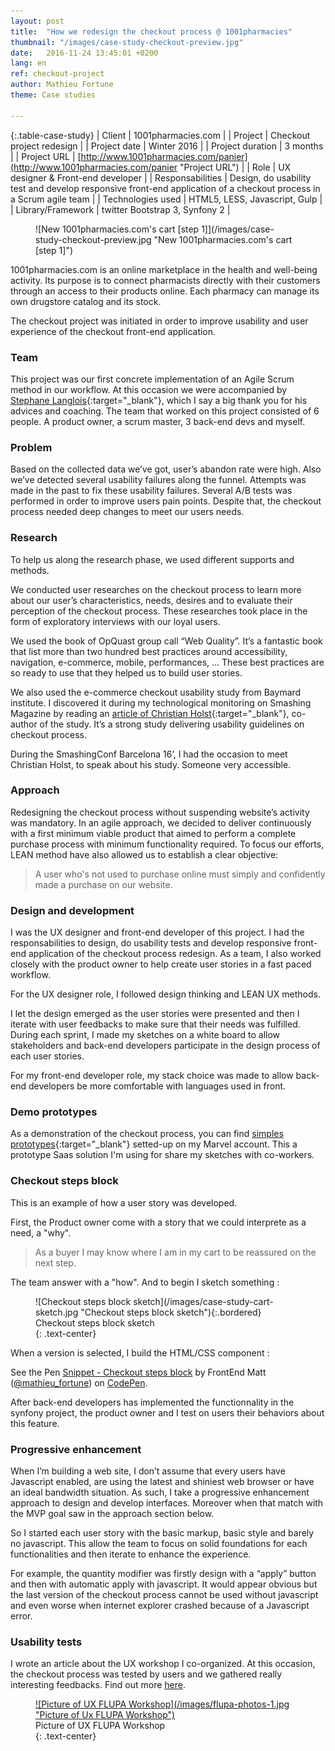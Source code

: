 ```yaml
---
layout: post
title:  "How we redesign the checkout process @ 1001pharmacies"
thumbnail: "/images/case-study-checkout-preview.jpg"
date:   2016-11-24 13:45:01 +0200
lang: en
ref: checkout-project
author: Mathieu Fortune
theme: Case studies

---
```

{:.table-case-study}
| Client        | 1001pharmacies.com |
| Project           | Checkout project redesign |
| Project date      | Winter 2016        |
| Project duration  | 3 months           |
| Project URL       | [http://www.1001pharmacies.com/panier](http://www.1001pharmacies.com/panier "Project URL") |
| Role              | UX designer & Front-end developer |
| Responsabilities  | Design, do usability test and develop responsive front-end application of a checkout process in a Scrum agile team |
| Technologies used | HTML5, LESS, Javascript, Gulp |
| Library/Framework | twitter Bootstrap 3, Synfony 2 |


<div class="large" markdown="1">
  <figure markdown="1" class="text-center">
  ![New 1001pharmacies.com's cart [step 1]](/images/case-study-checkout-preview.jpg "New 1001pharmacies.com's cart [step 1]")
  </figure>
</div>

1001pharmacies.com is an online marketplace in the health and well-being activity. Its purpose is to connect pharmacists directly with their customers through an access to their products online. Each pharmacy can manage its own drugstore catalog and its stock.

The checkout project was initiated in order to improve usability and user experience of the checkout front-end application.

### Team

This project was our first concrete implementation of an Agile Scrum method in our workflow.
At this occasion we were accompanied by [Stephane Langlois](http://scopyleft.fr/ "Visit Stephane Langlois website"){:target="_blank"}, which I say a big thank you for his advices and coaching.
The team that worked on this project consisted of 6 people. A product owner, a scrum master, 3 back-end devs and myself.


### Problem

Based on the collected data we’ve got, user’s abandon rate were high. Also we’ve detected several usability failures along the funnel.
Attempts was made in the past to fix these usability failures. Several A/B tests was performed in order to improve users pain points.
Despite that, the checkout process needed deep changes to meet our users needs.


### Research

To help us along the research phase, we used different supports and methods.

We conducted user researches on the checkout process to learn more about our user’s characteristics, needs, desires and to evaluate their perception of the checkout process. These researches took place in the form of exploratory interviews with our loyal users.

We used the book of OpQuast group call “Web Quality”. It’s a fantastic book that list more than two hundred best practices around accessibility, navigation, e-commerce, mobile, performances, ... These best practices are so ready to use that they helped us to build user stories.

We also used the e-commerce checkout usability study from Baymard institute. I discovered it during my technological monitoring on Smashing Magazine by reading an [article of Christian Holst](https://www.smashingmagazine.com/2011/04/fundamental-guidelines-of-e-commerce-checkout-design/ "Read article of Christian Holst on Smashing Magazine"){:target="_blank"}, co-author of the study. It’s a strong study delivering usability guidelines on checkout process.

During the SmashingConf Barcelona 16’, I had the occasion to meet Christian Holst, to speak about his study. Someone very accessible.

### Approach

Redesigning the checkout process without suspending website’s activity was mandatory.
In an agile approach, we decided to deliver continuously with a first minimum viable product that aimed to perform a complete purchase process with minimum functionality required.
To focus our efforts, LEAN method have also allowed us to establish a clear objective:
<blockquote>
A user who's not used to purchase online must simply and confidently made a purchase on our website.
</blockquote>


### Design and development


I was the UX designer and front-end developer of this project.
I had the responsabilities to design, do usability tests and develop responsive front-end application of the checkout process redesign. As a team, I also worked closely with the product owner to help create user stories in a fast paced workflow.

For the UX designer role, I followed design thinking and LEAN UX methods.

I let the design emerged as the user stories were presented and then I iterate with user feedbacks to make sure that their needs was fulfilled. During each sprint, I made my sketches on a white board to allow stakeholders and back-end developers participate in the design process of each user stories.

For my front-end developer role, my stack choice was made to allow back-end developers be more comfortable with languages used in front.


### Demo prototypes

As a demonstration of the checkout process, you can find [simples prototypes](https://marvelapp.com/1fcb351/screen/16618571 "Prototypes of checkout process"){:target="_blank"} setted-up on my Marvel account. This a prototype Saas solution I'm using for share my sketches with co-workers.

### Checkout steps block

This is an example of how a user story was developed.

First, the Product owner come with a story that we could interprete as a need, a "why".
<blockquote>As a buyer I may know where I am in my cart to be reassured on the next step.</blockquote>

The team answer with a "how". And to begin I sketch something :

<figure markdown="1" class="text-center">
![Checkout steps block sketch](/images/case-study-cart-sketch.jpg "Checkout steps block sketch"){:.bordered}
<figcaption>
  Checkout steps block sketch
</figcaption>
{: .text-center}
</figure>

When a version is selected, I build the HTML/CSS component :

<p data-height="265" data-theme-id="0" data-slug-hash="PbwjZw" data-default-tab="css,result" data-user="mathieu_fortune" data-embed-version="2" data-pen-title="Snippet - Checkout steps block" class="codepen">See the Pen <a href="http://codepen.io/mathieu_fortune/pen/PbwjZw/">Snippet - Checkout steps block</a> by FrontEnd Matt (<a href="http://codepen.io/mathieu_fortune">@mathieu_fortune</a>) on <a href="http://codepen.io">CodePen</a>.</p>
<script async src="https://production-assets.codepen.io/assets/embed/ei.js"></script>

After back-end developers has implemented the functionnality in the synfony project, the product owner and I test on users their behaviors about this feature.


### Progressive enhancement

When I’m building a web site, I don’t assume that every users have Javascript enabled, are using the latest and shiniest web browser or have an ideal bandwidth situation. As such, I take a progressive enhancement approach to design and develop interfaces. Moreover when that match with the MVP goal saw in the approach section below.

So I started each user story with the basic markup, basic style and barely no javascript. This allow the team to focus on solid foundations for each functionalities and then iterate to enhance the experience.

For example, the quantity modifier was firstly design with a “apply” button and then with automatic apply with javascript. It would appear obvious but the last version of the checkout process cannot be used without javascript and even worse when internet explorer crashed because of a Javascript error.

### Usability tests

I wrote an article about the UX workshop I co-organized. At this occasion, the checkout process was tested by users and we gathered really interesting feedbacks. Find out more [here](/2016/06/10/uxflupa-workshop.html "Feedback article about Ux Flupa Workshop").

<figure markdown="1" class="text-center">
<a href="/2016/06/10/uxflupa-workshop.html" title="Feedback article about Ux Flupa Workshop">
  ![Picture of UX FLUPA Workshop](/images/flupa-photos-1.jpg "Picture of Ux FLUPA Workshop")
</a>
<figcaption>
  Picture of UX FLUPA Workshop
</figcaption>
{: .text-center}
</figure>
